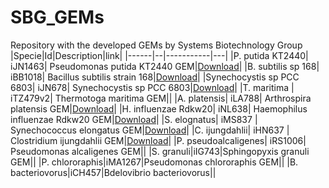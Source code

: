 # SBG_GEMs
Repository with the developed GEMs by Systems Biotechnology Group
|Specie|Id|Description|link|
|------|--|-----------|---|
|P. putida KT2440| iJN1463| Pseudomonas putida KT2440 GEM|[Download](https://github.com/SBGlab/SBG_GEMs/raw/main/GEMs/Pseudomonas_putida_KT2440/iJN1463.xml)|
|B. subtilis sp 168| iBB1018| Bacillus subtilis strain 168|[Download](https://github.com/SBGlab/SBG_GEMs/raw/main/GEMs/Bacillus_subtilis_168/iBB1018.xml)|
|Synechocystis sp PCC 6803| iJN678| Synechocystis sp PCC 6803|[Download](https://github.com/SBGlab/SBG_GEMs/raw/main/GEMs/Synechocistis/iJN678.xml)|
|T. maritima | iTZ479v2| Thermotoga maritima GEM||
|A. platensis| iLA788| Arthrospira platensis GEM|[Download](https://github.com/SBGlab/SBG_GEMs/raw/main/GEMs/Arthrospira_platensis/iLA788.xml)|
|H. influenzae Rdkw20| iNL638| Haemophilus influenzae Rdkw20 GEM|[Download](https://github.com/SBGlab/SBG_GEMs/raw/main/GEMs/Haemophilus_influenzae/iNL638.xml)|
|S. elognatus| iMS837 | Synechococcus elongatus GEM|[Download](https://github.com/SBGlab/SBG_GEMs/raw/main/GEMs/Synechococcus_elongatus/iMS837.xml)|
|C. ijungdahlii| iHN637 | Clostridium ijungdahlii GEM|[Download](https://github.com/SBGlab/SBG_GEMs/raw/main/GEMs/Clostridium_ijungdahlii/iHN637.xml)|
|P. pseudoalcaligenes| iRS1006| Pseudomonas alcaligenes GEM||
|S. granuli|iIG743|Sphingopyxis granuli GEM||
|P. chlororaphis|iMA1267|Pseudomonas chlororaphis GEM||
|B. bacteriovorus|iCH457|Bdelovibrio bacteriovorus||
